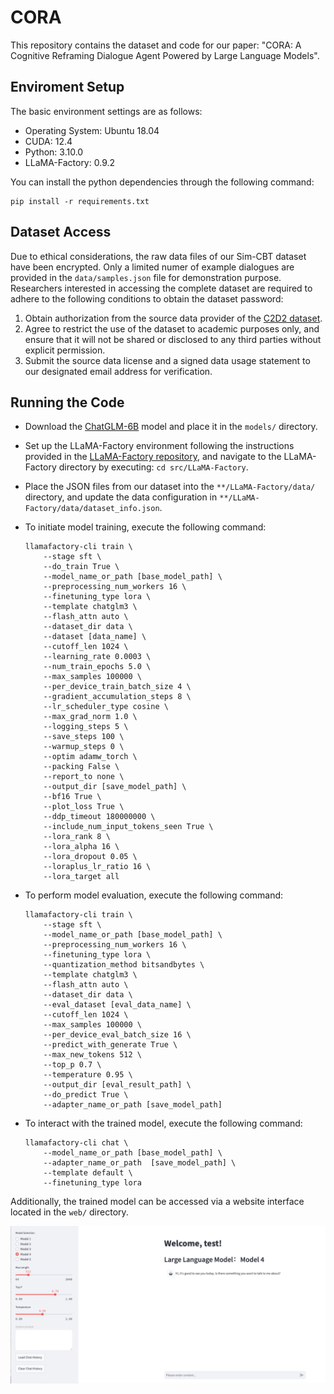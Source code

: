# CORA

This repository contains the dataset and code for our paper: "CORA: A Cognitive Reframing Dialogue Agent Powered by Large Language Models".

## Enviroment Setup

The basic environment settings are as follows:

- Operating System: Ubuntu 18.04
- CUDA: 12.4
- Python: 3.10.0
- LLaMA-Factory: 0.9.2

You can install the python dependencies through the following command:

```
pip install -r requirements.txt
```

## Dataset Access

Due to ethical considerations, the raw data files of our Sim-CBT dataset have been encrypted. Only a limited numer of example dialogues are provided in the `data/samples.json` file for demonstration purpose. Researchers interested in accessing the complete dataset are required to adhere to the following conditions to obtain the dataset password:

1. Obtain authorization from the source data provider of the [C2D2 dataset](https://github.com/bcwangavailable/C2D2-Cognitive-Distortion).
2. Agree to restrict the use of the dataset to academic purposes only, and ensure that it will not be shared or disclosed to any third parties without explicit permission.
3. Submit the source data license and a signed data usage statement to our designated email address for verification.

## Running the Code

- Download the [ChatGLM-6B](https://huggingface.co/THUDM/chatglm-6b) model and place it in the `models/` directory.

- Set up the LLaMA-Factory environment following the instructions provided in the [LLaMA-Factory repository](https://github.com/hiyouga/LLaMA-Factory), and navigate to the LLaMA-Factory directory by executing: `cd src/LLaMA-Factory`.

- Place the JSON files from our dataset into the `**/LLaMA-Factory/data/` directory, and update the data configuration in `**/LLaMA-Factory/data/dataset_info.json`.

- To initiate model training, execute the following command:

  ```
  llamafactory-cli train \
      --stage sft \
      --do_train True \
      --model_name_or_path [base_model_path] \
      --preprocessing_num_workers 16 \
      --finetuning_type lora \
      --template chatglm3 \
      --flash_attn auto \
      --dataset_dir data \
      --dataset [data_name] \
      --cutoff_len 1024 \
      --learning_rate 0.0003 \
      --num_train_epochs 5.0 \
      --max_samples 100000 \
      --per_device_train_batch_size 4 \
      --gradient_accumulation_steps 8 \
      --lr_scheduler_type cosine \
      --max_grad_norm 1.0 \
      --logging_steps 5 \
      --save_steps 100 \
      --warmup_steps 0 \
      --optim adamw_torch \
      --packing False \
      --report_to none \
      --output_dir [save_model_path] \
      --bf16 True \
      --plot_loss True \
      --ddp_timeout 180000000 \
      --include_num_input_tokens_seen True \
      --lora_rank 8 \
      --lora_alpha 16 \
      --lora_dropout 0.05 \
      --loraplus_lr_ratio 16 \
      --lora_target all 
  ```

- To perform model evaluation, execute the following command:

  ```
  llamafactory-cli train \
      --stage sft \
      --model_name_or_path [base_model_path] \
      --preprocessing_num_workers 16 \
      --finetuning_type lora \
      --quantization_method bitsandbytes \
      --template chatglm3 \
      --flash_attn auto \
      --dataset_dir data \
      --eval_dataset [eval_data_name] \
      --cutoff_len 1024 \
      --max_samples 100000 \
      --per_device_eval_batch_size 16 \
      --predict_with_generate True \
      --max_new_tokens 512 \
      --top_p 0.7 \
      --temperature 0.95 \
      --output_dir [eval_result_path] \
      --do_predict True \
      --adapter_name_or_path [save_model_path]
  ```

- To interact with the trained model, execute the following command:

  ```
  llamafactory-cli chat \
      --model_name_or_path [base_model_path] \
      --adapter_name_or_path  [save_model_path] \
      --template default \
      --finetuning_type lora
  ```

Additionally, the trained model can be accessed via a website interface located in the `web/` directory.

![](./website.png)
